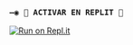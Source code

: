 
  
### `—◉ 🌌 ACTIVAR EN REPLIT 🌌`

[![Run on Repl.it](https://repl.it/badge/github/@louk1234/TheMystic-Bot-MD-11)](https://repl.it/github/@louk1234/TheMystic-Bot-MD-11)  
